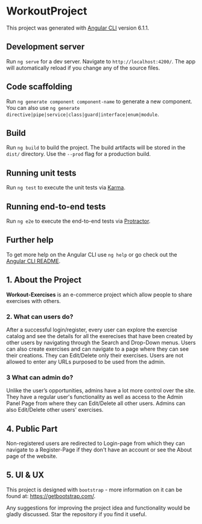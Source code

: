 # WorkoutProject

This project was generated with [Angular CLI](https://github.com/angular/angular-cli) version 6.1.1.

## Development server

Run `ng serve` for a dev server. Navigate to `http://localhost:4200/`. The app will automatically reload if you change any of the source files.

## Code scaffolding

Run `ng generate component component-name` to generate a new component. You can also use `ng generate directive|pipe|service|class|guard|interface|enum|module`.

## Build

Run `ng build` to build the project. The build artifacts will be stored in the `dist/` directory. Use the `--prod` flag for a production build.

## Running unit tests

Run `ng test` to execute the unit tests via [Karma](https://karma-runner.github.io).

## Running end-to-end tests

Run `ng e2e` to execute the end-to-end tests via [Protractor](http://www.protractortest.org/).

## Further help

To get more help on the Angular CLI use `ng help` or go check out the [Angular CLI README](https://github.com/angular/angular-cli/blob/master/README.md).

## 1. About the Project

**Workout-Exercises** is an e-commerce project which allow people to share exercises with others.

### 2. What can users do?

After a successful login/register, every user can explore the exercise catalog and see the details for all the exerecises that have been created by other users by navigating through the Search and Drop-Down menus. Users can also create exercises and can navigate to a page where they can see their creations. They can Edit/Delete only their exercises. Users are not allowed to enter any URLs purposed to be used from the admin.

### 3 What can admin do?

Unlike the user’s opportunities, admins have a lot more control over the site. They have a regular user's functionality as well as access to the Admin Panel Page from where they can Edit/Delete all other users. Admins can also Edit/Delete other users' exercises.

## 4. Public Part

Non-registered users are redirected to Login-page from which they can navigate to a Register-Page if they don't have an account or see the About page of the website.


## 5. UI & UX

This project is designed with `bootstrap` - more information on it can be found at: https://getbootstrap.com/.

Any suggestions for improving the project idea and functionality would be gladly discussed. Star the repository if you find it useful.
